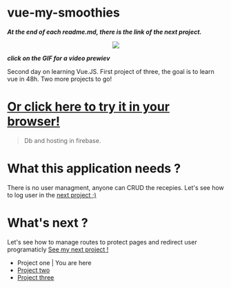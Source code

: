 # vue-my-smoothies
***At the end of each readme.md, there is the link of the next project.***

<p align="center">
<a href="https://res.cloudinary.com/duydvdaxd/video/upload/v1584197860/Vue-Sprint/vue-my-smoothies_1_ft91ns.mp4"><img src="https://res.cloudinary.com/duydvdaxd/image/upload/v1584291030/Vue-Sprint/vue-my-smoothies_1_sueufx.gif"></a>
</p>

***click on the GIF for a video prewiev***

Second day on learning Vue.JS.
First project of three, the goal is to learn vue in 48h.
Two more projects to go!

# <a class='text-center' href="https://vue-my-smoothies.firebaseapp.com/#/">Or click here to try it in your browser!</a>

> Db and hosting in firebase.

# What this application needs ?
There is no user managment, anyone can CRUD the recepies.
Let's see how to log user in the <a href="https://github.com/letItCurl/power-chat-vue/">next project ;)</a>

# What's next ?
Let's see how to manage routes to protect pages and redirect user programaticly
<a href="https://github.com/letItCurl/power-chat-vue/">See my next project !</a>

- Project one | You are here
- <a href="https://github.com/letItCurl/power-chat-vue">Project two</a>
- <a href="https://github.com/letItCurl/what-is-my-stack">Project three</a>
